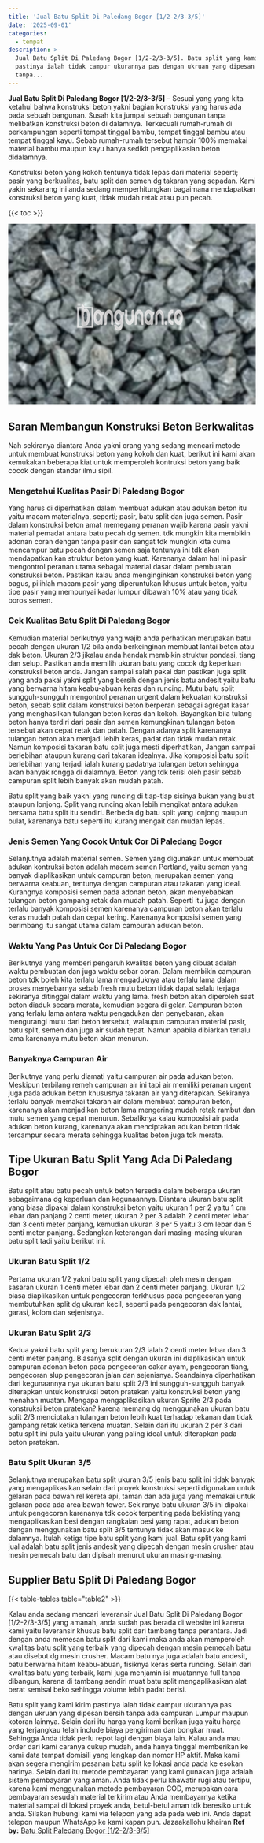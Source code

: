 ```yaml
---
title: 'Jual Batu Split Di Paledang Bogor [1/2-2/3-3/5]'
date: '2025-09-01'
categories:
  - tempat
description: >-
  Jual Batu Split Di Paledang Bogor [1/2-2/3-3/5]. Batu split yang kami kirim
  pastinya ialah tidak campur ukurannya pas dengan ukruan yang dipesan bersih
  tanpa...
---
```


**Jual Batu Split Di Paledang Bogor \[1/2-2/3-3/5\]** – Sesuai yang yang kita ketahui bahwa konstruksi beton yakni bagian konstruksi yang harus ada pada sebuah bangunan. Susah kita jumpai sebuah bangunan tanpa melibatkan konstruksi beton di dalamnya. Terkecuali rumah-rumah di perkampungan seperti tempat tinggal bambu, tempat tinggal bambu atau tempat tinggal kayu. Sebab rumah-rumah tersebut hampir 100% memakai material bambu maupun kayu hanya sedikit pengaplikasian beton didalamnya.

Konstruksi beton yang kokoh tentunya tidak lepas dari material seperti; pasir yang berkualitas, batu split dan semen dg takaran yang sepadan. Kami yakin sekarang ini anda sedang memperhitungkan bagaimana mendapatkan konstruksi beton yang kuat, tidak mudah retak atau pun pecah.

{{< toc >}}

![Jual Batu Split Di Paledang Bogor [1/2-2/3-3/5]](/images/jual-batu-split-08.png)

## Saran Membangun Konstruksi Beton Berkwalitas

Nah sekiranya diantara Anda yakni orang yang sedang mencari metode untuk membuat konstruksi beton yang kokoh dan kuat, berikut ini kami akan kemukakan beberapa kiat untuk memperoleh kontruksi beton yang baik cocok dengan standar ilmu sipil.

### Mengetahui Kualitas Pasir Di Paledang Bogor

Yang harus di diperhatikan dalam membuat adukan atau adukan beton itu yaitu macam materialnya, seperti; pasir, batu split dan juga semen. Pasir dalam konstruksi beton amat memegang peranan wajib karena pasir yakni material pemadat antara batu pecah dg semen. tdk mungkin kita membikin adonan coran dengan tanpa pasir dan sangat tdk mungkin kita cuma mencampur batu pecah dengan semen saja tentunya ini tdk akan mendapatkan kan struktur beton yang kuat. Karenanya dalam hal ini pasir mengontrol peranan utama sebagai material dasar dalam pembuatan konstruksi beton. Pastikan kalau anda menginginkan konstruksi beton yang bagus, pilihlah macam pasir yang diperuntukan khusus untuk beton, yaitu tipe pasir yang mempunyai kadar lumpur dibawah 10% atau yang tidak boros semen.

### Cek Kualitas Batu Split Di Paledang Bogor

Kemudian material berikutnya yang wajib anda perhatikan merupakan batu pecah dengan ukuran 1/2 bila anda berkeinginan membuat lantai beton atau dak beton. Ukuran 2/3 jikalau anda hendak membikin struktur pondasi, tiang dan selup. Pastikan anda memilih ukuran batu yang cocok dg keperluan konstruksi beton anda. Jangan sampai salah pakai dan pastikan juga split yang anda pakai yakni split yang bersih dengan jenis batu andesit yaitu batu yang berwarna hitam keabu-abuan keras dan runcing. Mutu batu split sungguh-sungguh mengontrol peranan urgent dalam kekuatan konstruksi beton, sebab split dalam konstruksi beton berperan sebagai agregat kasar yang menghasilkan tulangan beton keras dan kokoh. Bayangkan bila tulang beton hanya terdiri dari pasir dan semen kemungkinan tulangan beton tersebut akan cepat retak dan patah. Dengan adanya split karenanya tulangan beton akan menjadi lebih keras, padat dan tidak mudah retak. Namun komposisi takaran batu split juga mesti diperhatikan, Jangan sampai berlebihan ataupun kurang dari takaran idealnya. Jika komposisi batu split berlebihan yang terjadi ialah kurang padatnya tulangan beton sehingga akan banyak rongga di dalamnya. Beton yang tdk terisi oleh pasir sebab campuran split lebih banyak akan mudah patah.

Batu split yang baik yakni yang runcing di tiap-tiap sisinya bukan yang bulat ataupun lonjong. Split yang runcing akan lebih mengikat antara adukan bersama batu split itu sendiri. Berbeda dg batu split yang lonjong maupun bulat, karenanya batu seperti itu kurang mengait dan mudah lepas.

### Jenis Semen Yang Cocok Untuk Cor Di Paledang Bogor

Selanjutnya adalah material semen. Semen yang digunakan untuk membuat adukan kontruksi beton adalah macam semen Portland, yaitu semen yang banyak diaplikasikan untuk campuran beton, merupakan semen yang berwarna keabuan, tentunya dengan campuran atau takaran yang ideal. Kurangnya komposisi semen pada adonan beton, akan menyebabkan tulangan beton gampang retak dan mudah patah. Seperti itu juga dengan terlalu banyak komposisi semen karenanya campuran beton akan terlalu keras mudah patah dan cepat kering. Karenanya komposisi semen yang berimbang itu sangat utama dalam campuran adukan beton.

### Waktu Yang Pas Untuk Cor Di Paledang Bogor

Berikutnya yang memberi pengaruh kwalitas beton yang dibuat adalah waktu pembuatan dan juga waktu sebar coran. Dalam membikin campuran beton tdk boleh kita terlalu lama mengaduknya atau terlalu lama dalam proses menyebarnya sebab fresh mutu beton tidak dapat selalu terjaga sekiranya ditinggal dalam waktu yang lama. fresh beton akan diperoleh saat beton diaduk secara merata, kemudian segera di gelar. Campuran beton yang terlalu lama antara waktu pengadukan dan penyebaran, akan mengurangi mutu dari beton tersebut, walaupun campuran material pasir, batu split, semen dan juga air sudah tepat. Namun apabila dibiarkan terlalu lama karenanya mutu beton akan menurun.

### Banyaknya Campuran Air

Berikutnya yang perlu diamati yaitu campuran air pada adukan beton. Meskipun terbilang remeh campuran air ini tapi air memiliki peranan urgent juga pada adukan beton khususnya takaran air yang diterapkan. Sekiranya terlalu banyak memakai takaran air dalam membuat campuran beton, karenanya akan menjadikan beton lama mengering mudah retak rambut dan mutu semen yang cepat menurun. Sebaliknya kalau komposisi air pada adukan beton kurang, karenanya akan menciptakan adukan beton tidak tercampur secara merata sehingga kualitas beton juga tdk merata.

## Tipe Ukuran Batu Split Yang Ada Di Paledang Bogor

Batu split atau batu pecah untuk beton tersedia dalam beberapa ukuran sebagaimana dg keperluan dan kegunaannya. Diantara ukuran batu split yang biasa dipakai dalam konstruksi beton yaitu ukuran 1 per 2 yaitu 1 cm lebar dan panjang 2 centi meter, ukuran 2 per 3 adalah 2 centi meter lebar dan 3 centi meter panjang, kemudian ukuran 3 per 5 yaitu 3 cm lebar dan 5 centi meter panjang. Sedangkan keterangan dari masing-masing ukuran batu split tadi yaitu berikut ini.

### Ukuran Batu Split 1/2

Pertama ukuran 1/2 yakni batu split yang dipecah oleh mesin dengan sasaran ukuran 1 centi meter lebar dan 2 centi meter panjang. Ukuran 1/2 biasa diaplikasikan untuk pengecoran terkhusus pada pengecoran yang membutuhkan split dg ukuran kecil, seperti pada pengecoran dak lantai, garasi, kolom dan sejenisnya.

### Ukuran Batu Split 2/3

Kedua yakni batu split yang berukuran 2/3 ialah 2 centi meter lebar dan 3 centi meter panjang. Biasanya split dengan ukuran ini diaplikasikan untuk campuran adonan beton pada pengecoran cakar ayam, pengecoran tiang, pengecoran slup pengecoran jalan dan sejenisnya. Seandainya diperhatikan dari kegunaannya nya ukuran batu split 2/3 ini sungguh-sungguh banyak diterapkan untuk konstruksi beton pratekan yaitu konstruksi beton yang menahan muatan. Mengapa mengaplikasikan ukuran Sprite 2/3 pada konstruksi beton pratekan? karena memang dg menggunakan ukuran batu split 2/3 menciptakan tulangan beton lebih kuat terhadap tekanan dan tidak gampang retak ketika terkena muatan. Selain dari itu ukuran 2 per 3 dari batu split ini pula yaitu ukuran yang paling ideal untuk diterapkan pada beton pratekan.

### Batu Split Ukuran 3/5

Selanjutnya merupakan batu split ukuran 3/5 jenis batu split ini tidak banyak yang mengaplikasikan selain dari proyek konstruksi seperti digunakan untuk gelaran pada bawah rel kereta api, taman dan ada juga yang memakai untuk gelaran pada ada area bawah tower. Sekiranya batu ukuran 3/5 ini dipakai untuk pengecoran karenanya tdk cocok terpenting pada bekisting yang mengaplikasikan besi dengan rangkaian besi yang rapat, adukan beton dengan menggunakan batu split 3/5 tentunya tidak akan masuk ke dalamnya. Itulah ketiga tipe batu split yang kami jual. Batu split yang kami jual adalah batu split jenis andesit yang dipecah dengan mesin crusher atau mesin pemecah batu dan dipisah menurut ukuran masing-masing.

## Supplier Batu Split Di Paledang Bogor

{{< table-tables table="table2" >}}

Kalau anda sedang mencari leveransir Jual Batu Split Di Paledang Bogor \[1/2-2/3-3/5\] yang amanah, anda sudah pas berada di website ini karena kami yaitu leveransir khusus batu split dari tambang tanpa perantara. Jadi dengan anda memesan batu split dari kami maka anda akan memperoleh kwalitas batu split yang terbaik yang dipecah dengan mesin pemecah batu atau disebut dg mesin crusher. Macam batu nya juga adalah batu andesit, batu berwarna hitam keabu-abuan, fisiknya keras serta runcing. Selain dari kwalitas batu yang terbaik, kami juga menjamin isi muatannya full tanpa dibangun, karena di tambang sendiri muat batu split mengaplikasikan alat berat semisal beko sehingga volume lebih padat berisi.

Batu split yang kami kirim pastinya ialah tidak campur ukurannya pas dengan ukruan yang dipesan bersih tanpa ada campuran Lumpur maupun kotoran lainnya. Selain dari itu harga yang kami berikan juga yaitu harga yang terjangkau telah include biaya pengiriman dan bongkar muat. Sehingga Anda tidak perlu repot lagi dengan biaya lain. Kalau anda mau order dari kami caranya cukup mudah, anda hanya tinggal memberikan ke kami data tempat domisili yang lengkap dan nomor HP aktif. Maka kami akan segera mengirim pesanan batu split ke lokasi anda pada ke esokan harinya. Selain dari itu metode pembayaran yang kami gunakan juga adalah sistem pembayaran yang aman. Anda tidak perlu khawatir rugi atau tertipu, karena kami menggunakan metode pembayaran COD, merupakan cara pembayaran sesudah material terkirim atau Anda membayarnya ketika material sampai di lokasi proyek anda, betul-betul aman tdk beresiko untuk anda. Silakan hubungi kami via telepon yang ada pada web ini. Anda dapat telepon maupun WhatsApp ke kami kapan pun. Jazaakallohu khairan
**Ref by:** [Batu Split Paledang Bogor [1/2-2/3-3/5]](https://id.wikipedia.org/wiki/Batu)
